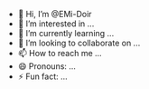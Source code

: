 - 👋 Hi, I’m @EMi-Doir
- 👀 I’m interested in ...
- 🌱 I’m currently learning ...
- 💞️ I’m looking to collaborate on ...
- 📫 How to reach me ...
- 😄 Pronouns: ...
- ⚡ Fun fact: ...

<!---
EMi-Doir/EMi-Doir is a ✨ special ✨ repository because its `README.md` (this file) appears on your GitHub profile.
You can click the Preview link to take a look at your changes.
--->
